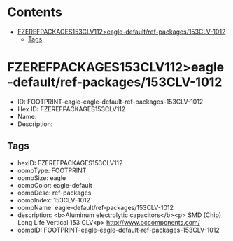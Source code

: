 



Contents
========

* [FZEREFPACKAGES153CLV112>eagle-default/ref-packages/153CLV-1012](#fzerefpackages153clv112eagle-defaultref-packages153clv-1012)
	* [Tags](#tags)

# FZEREFPACKAGES153CLV112>eagle-default/ref-packages/153CLV-1012

- ID: FOOTPRINT-eagle-eagle-default-ref-packages-153CLV-1012
- Hex ID: FZEREFPACKAGES153CLV112
- Name: 
- Description: 

## Tags

- hexID: FZEREFPACKAGES153CLV112
- oompType: FOOTPRINT
- oompSize: eagle
- oompColor: eagle-default
- oompDesc: ref-packages
- oompIndex: 153CLV-1012
- oompName: eagle-default/ref-packages/153CLV-1012
- description: &lt;b&gt;Aluminum electrolytic capacitors&lt;/b&gt;&lt;p&gt;&#xD;
SMD (Chip) Long Life Vertical 153 CLV&lt;p&gt;&#xD;
http://www.bccomponents.com/
- oompID: FOOTPRINT-eagle-eagle-default-ref-packages-153CLV-1012
